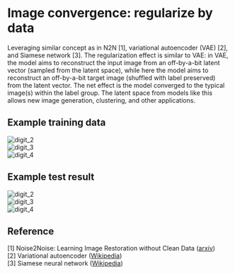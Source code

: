 # Image convergence: regularize by data

Leveraging similar concept as in N2N [1], variational autoencoder (VAE) [2], and Siamese network [3]. The regularization effect is similar to VAE: in VAE, the model aims to reconstruct the input image from an off-by-a-bit latent vector (sampled from the latent space), while here the model aims to reconstruct an off-by-a-bit target image (shuffled with label preserved) from the latent vector. The net effect is the model converged to the typical image(s) within the label group. The latent space from models like this allows new image generation, clustering, and other applications.

## Example training data
![digit_2](figures/train_2.png)  
![digit_3](figures/train_3.png)  
![digit_4](figures/train_4.png)  

## Example test result
![digit_2](figures/eval_2.png)  
![digit_3](figures/eval_3.png)  
![digit_4](figures/eval_4.png)  

## Reference
[1] Noise2Noise: Learning Image Restoration without Clean Data ([arxiv](https://arxiv.org/abs/1803.04189))  
[2] Variational autoencoder ([Wikipedia](https://en.wikipedia.org/wiki/Autoencoder#Variational_autoencoder_(VAE)))  
[3] Siamese neural network ([Wikipedia](https://en.wikipedia.org/wiki/Siamese_neural_network))  
